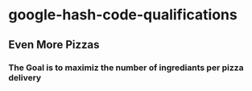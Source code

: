 # google-hash-code-qualifications

## Even More Pizzas

### The Goal is to maximiz the number of ingrediants per pizza delivery
